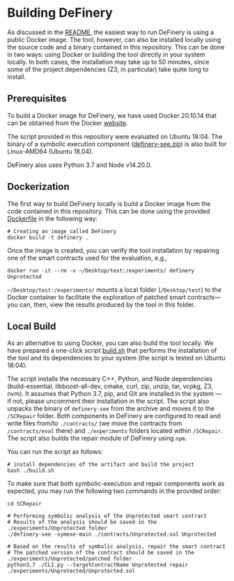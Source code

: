 # Building DeFinery

As discussed in the [README](.README.md), the easiest way to run DeFinery is using a public Docker image.
The tool, however, can also be installed locally using the source code and a binary contained in this repository. This can be done in two ways: using Docker or building the tool directly in your system locally. In both cases, the installation may take up to 50 minutes, since some of the project dependencies (Z3, in particular) take quite long to install.

## Prerequisites

To build a Docker image for DeFinery, we have used Docker 20.10.14 that can be obtained from the Docker [website](https://docs.docker.com/get-docker/).

The script provided in this repository were evaluated on Ubuntu 18:04. The binary of a symbolic execution component ([definery-see.zip](./definery-see.zip)) is also built for Linux-AMD64 (Ubuntu 18.04). 

DeFinery also uses Python 3.7 and Node v14.20.0.


## Dockerization

The first way to build DeFinery locally is build a Docker image from the code contained in this repository. This can be done using the provided [Dockerfile](./Dockerfile) in the following way:
```
# Creating an image called DeFinery
docker build -t definery .
```

Once the image is created, you can verify the tool installation by repairing one of the smart contracts used for the evaluation, e.g.,
```
docker run -it --rm -v ~/Desktop/test:/experiments/ definery Unprotected
```

`~/Desktop/test:/experiments/` mounts a local folder (`/Desktop/test`) to the Docker container to facilitate the exploration of patched smart contracts—you can, then, view the results produced by the tool in this folder.

## Local Build

As an alternative to using Docker, you can also build the tool locally.
We have prepared a one-click script [build.sh](./build.sh) that performs the installation of the tool and its dependencies to your system (the script is tested on Ubuntu 18:04).

The script installs the necessary C++, Python, and Node dependencies (build-essential, libboost-all-dev, cmake, curl, zip, unzip, tar, vcpkg, Z3, nvm). It assumes that Python 3.7, pip, and Git are installed in the system — if not, please uncomment their installation in the script.
The script also unpacks the binary of `definery-see` from the archive and moves it to the `/SCRepair` folder. Both components in DeFinery are configured to read and write files from/to `./contracts/` (we move the contracts from `/contracts/eval` there) and `./experiments` folders located within `/SCRepair`. The script also builds the repair module of DeFinery using `npm`.

You can run the script as follows:

```
# install dependencies of the artifact and build the project
bash ./build.sh
```

To make sure that both symbolic-execution and repair components work as expected, you may run the following two commands in the provided order:
```
cd SCRepair

# Performing symbolic analysis of the Unprotected smart contract
# Results of the analysis should be saved in the ./experiments/Unprotected folder 
./definery-see -symexe-main ./contracts/Unprotected.sol Unprotected

# Based on the results of symbolic analysis, repair the smart contract
# The patched version of the contract should be saved in the ./experiments/Unprotected/patched folder 
python3.7 ./CLI.py --targetContractName Unprotected repair ./experiments/Unprotected/Unprotected.sol
```
